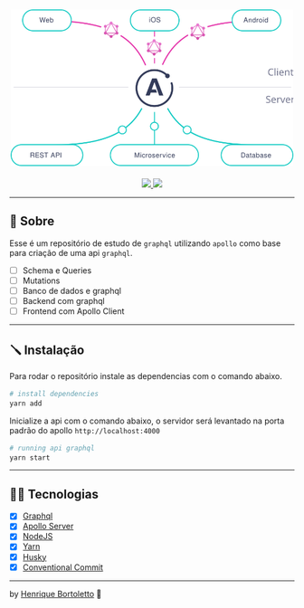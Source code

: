 <h2 align="center">
	<img alt="Diagram apollo server" src="./.github/diagram.svg" width="500px" />
</h2>

<p align="center">
	<a href="mailto:bortolettohenrique@gmail.com" target="_blank">
		<img src="https://img.shields.io/badge/gmail-red?style=flat&logo=gmail&labelColor=white">
	</a>
	<a href="https://www.linkedin.com/in/henriquebortoletto/" target="_blank">
		<img src="https://img.shields.io/badge/linkedin-blue?style=flat&logo=linkedin&labelColor=blue">
	</a>
</p>

---

## 🚀 Sobre

Esse é um repositório de estudo de `graphql` utilizando `apollo` como base para criação de uma api `graphql`.

- [ ] Schema e Queries
- [ ] Mutations
- [ ] Banco de dados e graphql
- [ ] Backend com graphql
- [ ] Frontend com Apollo Client

---

## 🪛 Instalação

Para rodar o repositório instale as dependencias com o comando abaixo.

```bash
# install dependencies
yarn add
```

Inicialize a api com o comando abaixo, o servidor será levantado na porta padrão do apollo `http://localhost:4000`

```bash
# running api graphql
yarn start
```

---

## 🧑‍💻 Tecnologias

- [x] [Graphql](https://graphql.org/)
- [x] [Apollo Server](https://www.apollographql.com/docs/)
- [x] [NodeJS](https://nodejs.org/en/)
- [x] [Yarn](https://yarnpkg.com/)
- [x] [Husky](https://typicode.github.io/husky/#/)
- [x] [Conventional Commit](https://github.com/conventional-changelog/commitlint)

---

by [Henrique Bortoletto](https://github.com.br) :wave:
